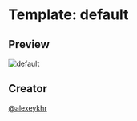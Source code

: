 # Template: default

## Preview
<img src="https://raw.githubusercontent.com/GPortfolio/GPortfolio/master/src/assets/project/templates/default.png" alt="default">

## Creator
[@alexeykhr](https://github.com/alexeykhr)
````
